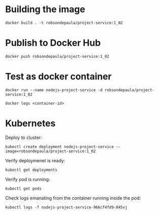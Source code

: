 # Building the image
```
docker build . -t robsondepaula/project-service:1_02
```
# Publish to Docker Hub
```
docker push robsondepaula/project-service:1_02
```
# Test as docker container
```
docker run --name nodejs-project-service -d robsondepaula/project-service:1_02
```
```
docker logs <container-id>
```
# Kubernetes
Deploy to cluster:
```
kubectl create deployment nodejs-project-service --image=robsondepaula/project-service:1_02
```
Verify deploymenet is ready:
```
kubectl get deployments
```
Verify pod is running:
```
kubectl get pods
```
Check logs emanating from the container running inside the pod:
```
kubectl logs -f nodejs-project-service-966cf4fd9-845vj
```
